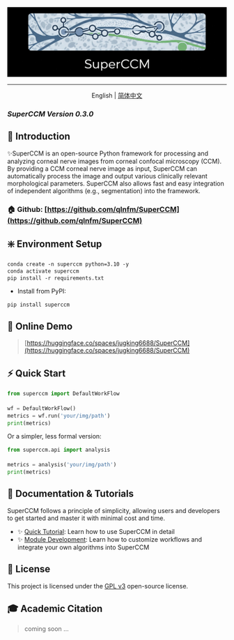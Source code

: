 <div align="center">
  <img src="docs/assets/superccm.png" alt="description" />

<hr>

English | [简体中文](./README_CN.md)

</div>

### *SuperCCM Version 0.3.0*

## 🚀 Introduction

✨️SuperCCM is an open-source Python framework for processing and analyzing corneal nerve images from corneal confocal microscopy (CCM).
By providing a CCM corneal nerve image as input, SuperCCM can automatically process the image and output various clinically relevant morphological parameters.
SuperCCM also allows fast and easy integration of independent algorithms (e.g., segmentation) into the framework.

### 🏠 Github: [https://github.com/qlnfm/SuperCCM](https://github.com/qlnfm/SuperCCM)

## ❇️ Environment Setup

```shell
conda create -n superccm python=3.10 -y
conda activate superccm
pip install -r requirements.txt
```

* Install from PyPI:

```shell
pip install superccm
```

## 🌟 Online Demo

> [https://huggingface.co/spaces/jugking6688/SuperCCM](https://huggingface.co/spaces/jugking6688/SuperCCM)

## ⚡ Quick Start

```python
from superccm import DefaultWorkFlow

wf = DefaultWorkFlow()
metrics = wf.run('your/img/path')
print(metrics)
```

Or a simpler, less formal version:

```python
from superccm.api import analysis

metrics = analysis('your/img/path')
print(metrics)
```

## 📖 Documentation & Tutorials

SuperCCM follows a principle of simplicity, allowing users and developers to get started and master it with minimal cost and time.

* ✨️ [Quick Tutorial](docs/doc1.md): Learn how to use SuperCCM in detail
* ✨️ [Module Development](docs/doc2.md): Learn how to customize workflows and integrate your own algorithms into SuperCCM

## 📄 License

This project is licensed under the [GPL v3](LICENSE) open-source license.

## 🎓 Academic Citation

> coming soon ...
